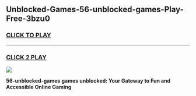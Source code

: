 
## Unblocked-Games-56-unblocked-games-Play-Free-3bzu0
<h3>
<a href="https://premium76.site?title=56-unblocked-games&ref=18A1">CLICK TO PLAY</a></h3>
<hr>

<h3>
<a href="https://premium76.site?title=56-unblocked-games&ref=18A1">CLICK 2 PLAY</a>
  
</h3>

<a href="https://premium76.site?title=56-unblocked-games&ref=18A1"><img src="https://clearcache.store/games.png"></a>


**56-unblocked-games games unblocked: Your Gateway to Fun and Accessible Online Gaming**
